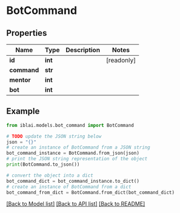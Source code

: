 # BotCommand


## Properties

Name | Type | Description | Notes
------------ | ------------- | ------------- | -------------
**id** | **int** |  | [readonly] 
**command** | **str** |  | 
**mentor** | **int** |  | 
**bot** | **int** |  | 

## Example

```python
from iblai.models.bot_command import BotCommand

# TODO update the JSON string below
json = "{}"
# create an instance of BotCommand from a JSON string
bot_command_instance = BotCommand.from_json(json)
# print the JSON string representation of the object
print(BotCommand.to_json())

# convert the object into a dict
bot_command_dict = bot_command_instance.to_dict()
# create an instance of BotCommand from a dict
bot_command_from_dict = BotCommand.from_dict(bot_command_dict)
```
[[Back to Model list]](../README.md#documentation-for-models) [[Back to API list]](../README.md#documentation-for-api-endpoints) [[Back to README]](../README.md)


